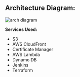 ## Architecture Diagram:
![arch diagram](https://github.com/saiguru0421/AWS-resume-site/assets/149320250/b418ca9a-7926-426e-a080-158d5f2f0eea)

**Services Used:**
- S3
- AWS CloudFront
- Certificate Manager
- AWS Lambda
- Dynamo DB
- Jenkins 
- Terraform
